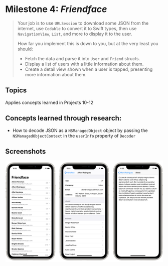 # Milestone 4: *Friendface*

> Your job is to use `URLSession` to download some JSON from the internet, use `Codable` to convert it to Swift types, then use `NavigationView`, `List`, and more to display it to the user.
>
> How far you implement this is down to you, but at the very least you should:
> - Fetch the data and parse it into `User` and `Friend` structs.
> - Display a list of users with a little information about them.
> - Create a detail view shown when a user is tapped, presenting more information about them.

## Topics

Applies concepts learned in Projects 10-12


## Concepts learned through research:

- How to decode JSON as a `NSManagedObject` object by passing the `NSManagedObjectContext` in the `userInfo` property of `Decoder`


## Screenshots

![Screenshots](Screenshots/Combined.png)